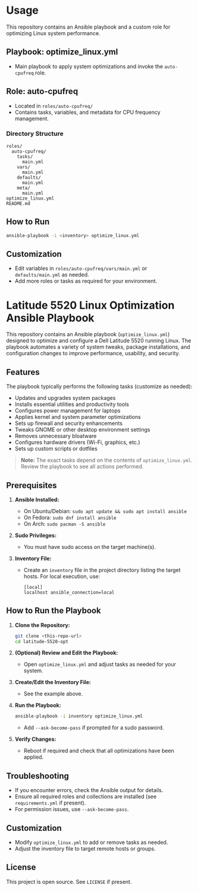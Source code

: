 # Usage

This repository contains an Ansible playbook and a custom role for optimizing Linux system performance.

## Playbook: optimize_linux.yml

- Main playbook to apply system optimizations and invoke the `auto-cpufreq` role.

## Role: auto-cpufreq

- Located in `roles/auto-cpufreq/`
- Contains tasks, variables, and metadata for CPU frequency management.

### Directory Structure

```
roles/
  auto-cpufreq/
    tasks/
      main.yml
    vars/
      main.yml
    defaults/
      main.yml
    meta/
      main.yml
optimize_linux.yml
README.md
```

## How to Run

```sh
ansible-playbook -i <inventory> optimize_linux.yml
```

## Customization

- Edit variables in `roles/auto-cpufreq/vars/main.yml` or `defaults/main.yml` as needed.
- Add more roles or tasks as required for your environment.

# Latitude 5520 Linux Optimization Ansible Playbook

This repository contains an Ansible playbook (`optimize_linux.yml`) designed to optimize and configure a Dell Latitude 5520 running Linux. The playbook automates a variety of system tweaks, package installations, and configuration changes to improve performance, usability, and security.

## Features

The playbook typically performs the following tasks (customize as needed):

- Updates and upgrades system packages
- Installs essential utilities and productivity tools
- Configures power management for laptops
- Applies kernel and system parameter optimizations
- Sets up firewall and security enhancements
- Tweaks GNOME or other desktop environment settings
- Removes unnecessary bloatware
- Configures hardware drivers (Wi-Fi, graphics, etc.)
- Sets up custom scripts or dotfiles

> **Note:** The exact tasks depend on the contents of `optimize_linux.yml`. Review the playbook to see all actions performed.

## Prerequisites

1. **Ansible Installed:**

   - On Ubuntu/Debian: `sudo apt update && sudo apt install ansible`
   - On Fedora: `sudo dnf install ansible`
   - On Arch: `sudo pacman -S ansible`

2. **Sudo Privileges:**

   - You must have sudo access on the target machine(s).

3. **Inventory File:**
   - Create an `inventory` file in the project directory listing the target hosts. For local execution, use:
     ```
     [local]
     localhost ansible_connection=local
     ```

## How to Run the Playbook

1. **Clone the Repository:**

   ```sh
   git clone <this-repo-url>
   cd latitude-5520-opt
   ```

2. **(Optional) Review and Edit the Playbook:**

   - Open `optimize_linux.yml` and adjust tasks as needed for your system.

3. **Create/Edit the Inventory File:**

   - See the example above.

4. **Run the Playbook:**

   ```sh
   ansible-playbook -i inventory optimize_linux.yml
   ```

   - Add `--ask-become-pass` if prompted for a sudo password.

5. **Verify Changes:**
   - Reboot if required and check that all optimizations have been applied.

## Troubleshooting

- If you encounter errors, check the Ansible output for details.
- Ensure all required roles and collections are installed (see `requirements.yml` if present).
- For permission issues, use `--ask-become-pass`.

## Customization

- Modify `optimize_linux.yml` to add or remove tasks as needed.
- Adjust the inventory file to target remote hosts or groups.

## License

This project is open source. See `LICENSE` if present.
